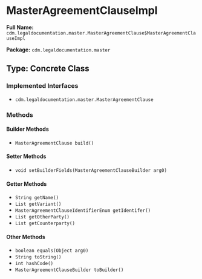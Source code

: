 # MasterAgreementClauseImpl

**Full Name:** `cdm.legaldocumentation.master.MasterAgreementClause$MasterAgreementClauseImpl`

**Package:** `cdm.legaldocumentation.master`

## Type: Concrete Class

### Implemented Interfaces

- `cdm.legaldocumentation.master.MasterAgreementClause`

### Methods

#### Builder Methods

- `MasterAgreementClause build()`

#### Setter Methods

- `void setBuilderFields(MasterAgreementClauseBuilder arg0)`

#### Getter Methods

- `String getName()`
- `List getVariant()`
- `MasterAgreementClauseIdentifierEnum getIdentifer()`
- `List getOtherParty()`
- `List getCounterparty()`

#### Other Methods

- `boolean equals(Object arg0)`
- `String toString()`
- `int hashCode()`
- `MasterAgreementClauseBuilder toBuilder()`

